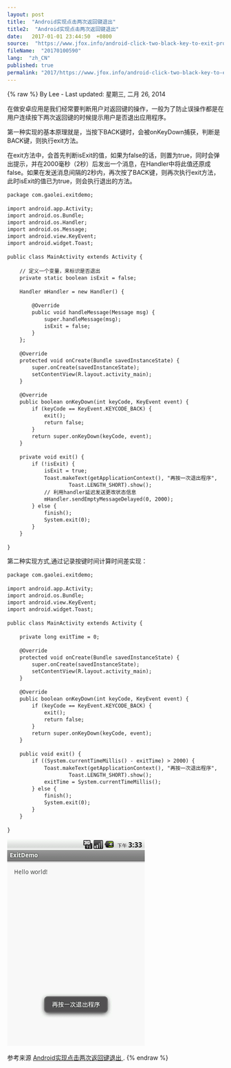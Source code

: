 ```yaml
---
layout: post
title:  "Android实现点击两次返回键退出"
title2:  "Android实现点击两次返回键退出"
date:   2017-01-01 23:44:50  +0800
source:  "https://www.jfox.info/android-click-two-black-key-to-exit-program.html"
fileName:  "20170100590"
lang:  "zh_CN"
published: true
permalink: "2017/https://www.jfox.info/android-click-two-black-key-to-exit-program.html"
---
```

{% raw %}
By Lee - Last updated: 星期三, 二月 26, 2014

在做安卓应用是我们经常要判断用户对返回键的操作，一般为了防止误操作都是在用户连续按下两次返回键的时候提示用户是否退出应用程序。

第一种实现的基本原理就是，当按下BACK键时，会被onKeyDown捕获，判断是BACK键，则执行exit方法。

在exit方法中，会首先判断isExit的值，如果为false的话，则置为true，同时会弹出提示，并在2000毫秒（2秒）后发出一个消息，在Handler中将此值还原成false。如果在发送消息间隔的2秒内，再次按了BACK键，则再次执行exit方法，此时isExit的值已为true，则会执行退出的方法。

    package com.gaolei.exitdemo;
    
    import android.app.Activity;
    import android.os.Bundle;
    import android.os.Handler;
    import android.os.Message;
    import android.view.KeyEvent;
    import android.widget.Toast;
    
    public class MainActivity extends Activity {
    
        // 定义一个变量，来标识是否退出
        private static boolean isExit = false;
    
        Handler mHandler = new Handler() {
    
            @Override
            public void handleMessage(Message msg) {
                super.handleMessage(msg);
                isExit = false;
            }
        };
    
        @Override
        protected void onCreate(Bundle savedInstanceState) {
            super.onCreate(savedInstanceState);
            setContentView(R.layout.activity_main);
        }
    
        @Override
        public boolean onKeyDown(int keyCode, KeyEvent event) {
            if (keyCode == KeyEvent.KEYCODE_BACK) {
                exit();
                return false;
            }
            return super.onKeyDown(keyCode, event);
        }
    
        private void exit() {
            if (!isExit) {
                isExit = true;
                Toast.makeText(getApplicationContext(), "再按一次退出程序",
                        Toast.LENGTH_SHORT).show();
                // 利用handler延迟发送更改状态信息
                mHandler.sendEmptyMessageDelayed(0, 2000);
            } else {
                finish();
                System.exit(0);
            }
        }
    
    }
    

第二种实现方式,通过记录按键时间计算时间差实现：

    package com.gaolei.exitdemo;
    
    import android.app.Activity;
    import android.os.Bundle;
    import android.view.KeyEvent;
    import android.widget.Toast;
    
    public class MainActivity extends Activity {
    
        private long exitTime = 0;
    
        @Override
        protected void onCreate(Bundle savedInstanceState) {
            super.onCreate(savedInstanceState);
            setContentView(R.layout.activity_main);
        }
    
        @Override
        public boolean onKeyDown(int keyCode, KeyEvent event) {
            if (keyCode == KeyEvent.KEYCODE_BACK) {
                exit();
                return false;
            }
            return super.onKeyDown(keyCode, event);
        }
    
        public void exit() {
            if ((System.currentTimeMillis() - exitTime) > 2000) {
                Toast.makeText(getApplicationContext(), "再按一次退出程序",
                        Toast.LENGTH_SHORT).show();
                exitTime = System.currentTimeMillis();
            } else {
                finish();
                System.exit(0);
            }
        }
    
    }
    

[![515af8fce8771](9804227.png)](https://www.jfox.info/go.php?url=http://www.jfox.info/wp-content/uploads/2014/02/515af8fce8771.png)

参考来源 [Android实现点击两次返回键退出 ](https://www.jfox.info/go.php?url=http://www.jfox.info/url.php?url=http%3A%2F%2Fmy.eoe.cn%2Fleigo%2Farchive%2F2146.html).
{% endraw %}